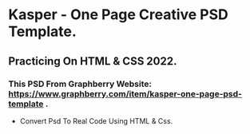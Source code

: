 # Kasper - One Page Creative PSD Template. 
## Practicing On HTML & CSS 2022.

### This PSD From Graphberry Website: https://www.graphberry.com/item/kasper-one-page-psd-template .

- Convert Psd To Real Code Using HTML & Css.
